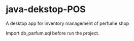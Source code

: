 # java-dekstop-POS
A desktop app for inventory management of perfume shop

Import db_parfum.sql before run the project.
